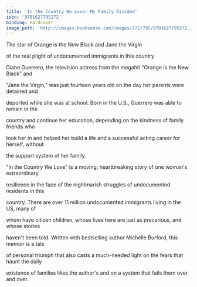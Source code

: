 ```yaml
---
title: 'In the Country We Love: My Family Divided'
isbn: '9781627795272'
binding: Hardcover
image_path: 'http://images.booksense.com/images/272/795/9781627795272.jpg'
---
```



The star of Orange is the New Black and Jane the Virgin

of the real plight of undocumented immigrants in this country&nbsp;

Diane Guerrero, the television actress from the megahit "Orange is the New Black" and

"Jane the Virgin," was just fourteen years old on the day her parents were detained and

deported while she was at school. Born in the U.S., Guerrero was able to remain in the

country and continue her education, depending on the kindness of family friends who

took her in and helped her build a life and a successful acting career for herself, without

the support system of her family.

"In the Country We Love" is a moving, heartbreaking story of one woman's extraordinary

resilience in the face of the nightmarish struggles of undocumented residents in this

country. There are over 11 million undocumented immigrants living in the US, many of

whom have citizen children, whose lives here are just as precarious, and whose stories

haven't been told. Written with bestselling author Michelle Burford, this memoir is a tale

of personal triumph that also casts a much-needed light on the fears that haunt the daily

existence of families likes the author's and on a system that fails them over and over.